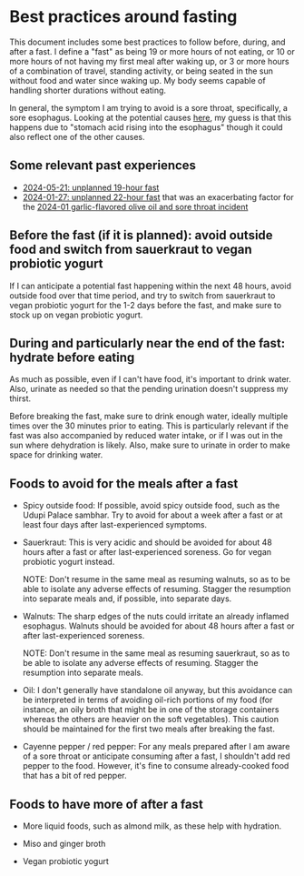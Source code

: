 # Best practices around fasting

This document includes some best practices to follow before, during,
and after a fast. I define a "fast" as being 19 or more hours of not
eating, or 10 or more hours of not having my first meal after waking
up, or 3 or more hours of a combination of travel, standing activity,
or being seated in the sun without food and water since waking up. My
body seems capable of handling shorter durations without eating.

In general, the symptom I am trying to avoid is a sore throat,
specifically, a sore esophagus. Looking at the potential causes
[here](https://www.mynurz.co.id/en/article/blog-post-title-one-99frw-9wslr-7hwbc-zmxkc-7beza-9hz5d-2a6fc-zfg67-d5br7-m9hn6-my99z-7styn-jsbsk#:~:text=Sore%20throat.&text=In%20addition%2C%20during%20fasting%2C%20the,errors%20when%20breaking%20the%20fast.),
my guess is that this happens due to "stomach acid rising into the
esophagus" though it could also reflect one of the other causes.

## Some relevant past experiences

* [2024-05-21: unplanned 19-hour fast](2024-05-21-unplanned-19-hour-fast.md)
* [2024-01-27: unplanned 22-hour fast](2024-01-27-unplanned-22-hour-fast.md) that was an exacerbating factor for the [2024-01 garlic-flavored olive oil and sore throat incident](2024-01-garlic-flavored-olive-oil-and-sore-throat.md)

## Before the fast (if it is planned): avoid outside food and switch from sauerkraut to vegan probiotic yogurt

If I can anticipate a potential fast happening within the next 48
hours, avoid outside food over that time period, and try to switch
from sauerkraut to vegan probiotic yogurt for the 1-2 days before the
fast, and make sure to stock up on vegan probiotic yogurt.

## During and particularly near the end of the fast: hydrate before eating

As much as possible, even if I can't have food, it's important to
drink water. Also, urinate as needed so that the pending urination
doesn't suppress my thirst.

Before breaking the fast, make sure to drink enough water, ideally
multiple times over the 30 minutes prior to eating. This is
particularly relevant if the fast was also accompanied by reduced
water intake, or if I was out in the sun where dehydration is
likely. Also, make sure to urinate in order to make space for drinking
water.

## Foods to avoid for the meals after a fast

* Spicy outside food: If possible, avoid spicy outside food, such as
  the Udupi Palace sambhar. Try to avoid for about a week after a fast
  or at least four days after last-experienced symptoms.

* Sauerkraut: This is very acidic and should be avoided for about 48
  hours after a fast or after last-experienced soreness. Go for vegan
  probiotic yogurt instead.

  NOTE: Don't resume in the same meal as resuming walnuts, so as to be
  able to isolate any adverse effects of resuming. Stagger the
  resumption into separate meals and, if possible, into separate days.

* Walnuts: The sharp edges of the nuts could irritate an already
  inflamed esophagus. Walnuts should be avoided for about 48 hours
  after a fast or after last-experienced soreness.

  NOTE: Don't resume in the same meal as resuming sauerkraut, so as to be
  able to isolate any adverse effects of resuming. Stagger the
  resumption into separate meals.

* Oil: I don't generally have standalone oil anyway, but this
  avoidance can be interpreted in terms of avoiding oil-rich portions
  of my food (for instance, an oily broth that might be in one of the
  storage containers whereas the others are heavier on the soft
  vegetables). This caution should be maintained for the first two
  meals after breaking the fast.

* Cayenne pepper / red pepper: For any meals prepared after I am aware
  of a sore throat or anticipate consuming after a fast, I shouldn't
  add red pepper to the food. However, it's fine to consume
  already-cooked food that has a bit of red pepper.

## Foods to have more of after a fast

* More liquid foods, such as almond milk, as these help with
  hydration.

* Miso and ginger broth

* Vegan probiotic yogurt
